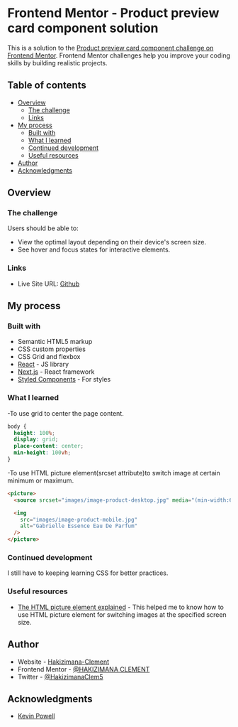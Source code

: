 # Frontend Mentor - Product preview card component solution

This is a solution to the [Product preview card component challenge on Frontend Mentor](https://www.frontendmentor.io/challenges/product-preview-card-component-GO7UmttRfa). Frontend Mentor challenges help you improve your coding skills by building realistic projects.

## Table of contents

- [Overview](#overview)
  - [The challenge](#the-challenge)
  - [Links](#links)
- [My process](#my-process)
  - [Built with](#built-with)
  - [What I learned](#what-i-learned)
  - [Continued development](#continued-development)
  - [Useful resources](#useful-resources)
- [Author](#author)
- [Acknowledgments](#acknowledgments)

## Overview

### The challenge

Users should be able to:

- View the optimal layout depending on their device's screen size.
- See hover and focus states for interactive elements.

### Links

- Live Site URL: [Github](https://hakizimana-clement.github.io/product-preview-card-component/)

## My process

### Built with

- Semantic HTML5 markup
- CSS custom properties
- CSS Grid and flexbox
- [React](https://reactjs.org/) - JS library
- [Next.js](https://nextjs.org/) - React framework
- [Styled Components](https://styled-components.com/) - For styles

### What I learned

-To use grid to center the page content.

```css
body {
  height: 100%;
  display: grid;
  place-content: center;
  min-height: 100vh;
}
```

-To use HTML picture element(srcset attribute)to switch image at certain minimum or maximum.

```html
<picture>
  <source srcset="images/image-product-desktop.jpg" media="(min-width:600px)" />

  <img
    src="images/image-product-mobile.jpg"
    alt="Gabrielle Essence Eau De Parfum"
  />
</picture>
```

### Continued development

I still have to keeping learning CSS for better practices.

### Useful resources

- [The HTML picture element explained](https://www.youtube.com/watch?v=Rik3gHT24AM) - This helped me to know how to use HTML picture element for switching images at the specified screen size.

## Author

- Website - [Hakizimana-Clement](https://github.com/Hakizimana-Clement)
- Frontend Mentor - [@HAKIZIMANA CLEMENT](https://www.frontendmentor.io/profile/Hakizimana-Clement)
- Twitter - [@HakizimanaClem5](https://www.twitter.com/@HakizimanaClem5)

## Acknowledgments

- [Kevin Powell](https://twitter.com/KevinJPowell?ref_src=twsrc%5Egoogle%7Ctwcamp%5Eserp%7Ctwgr%5Eauthor)
